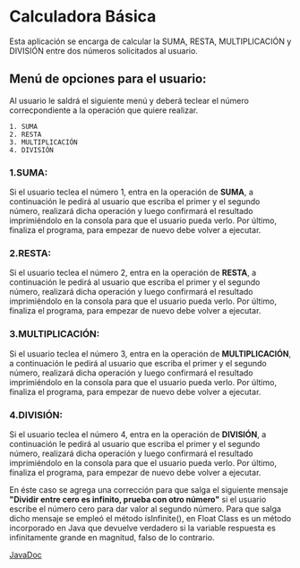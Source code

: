 # Calculadora Básica
Esta aplicación se encarga de calcular la SUMA, RESTA, MULTIPLICACIÓN y DIVISIÓN entre dos números solicitados al usuario.

## Menú de opciones para el usuario:
Al usuario le saldrá el siguiente menú y deberá teclear el número correcpondiente a la operación que quiere realizar.

    1. SUMA
    2. RESTA
    3. MULTIPLICACIÓN
    4. DIVISIÓN

### 1.SUMA:
Si el usuario teclea el número 1, entra en la operación de **SUMA**, a continuación le pedirá al usuario que escriba el primer y el segundo número, realizará dicha operación y luego confirmará el resultado imprimiéndolo en la consola para que el usuario pueda verlo. Por último, finaliza el programa, para empezar de nuevo debe volver a ejecutar.

### 2.RESTA:
Si el usuario teclea el número 2, entra en la operación de **RESTA**, a continuación le pedirá al usuario que escriba el primer y el segundo número, realizará dicha operación y luego confirmará el resultado imprimiéndolo en la consola para que el usuario pueda verlo. Por último, finaliza el programa, para empezar de nuevo debe volver a ejecutar.

### 3.MULTIPLICACIÓN:
Si el usuario teclea el número 3, entra en la operación de **MULTIPLICACIÓN**, a continuación le pedirá al usuario que escriba el primer y el segundo número, realizará dicha operación y luego confirmará el resultado imprimiéndolo en la consola para que el usuario pueda verlo. Por último, finaliza el programa, para empezar de nuevo debe volver a ejecutar.

### 4.DIVISIÓN:
Si el usuario teclea el número 4, entra en la operación de **DIVISIÓN**, a continuación le pedirá al usuario que escriba el primer y el segundo número, realizará dicha operación y luego confirmará el resultado imprimiéndolo en la consola para que el usuario pueda verlo. Por último, finaliza el programa, para empezar de nuevo debe volver a ejecutar.

En éste caso se agrega una corrección para que salga el siguiente mensaje **"Dividir entre cero es infinito, prueba con otro número"** si el usuario escribe el número cero para dar valor al segundo número. Para que salga dicho mensaje se empleó el método isInfinite(), en Float Class es un método incorporado en Java que devuelve verdadero si la variable respuesta es infinitamente grande en magnitud, falso de lo contrario.

[JavaDoc](https://acasella03.github.io/libreriaCalculadora/)